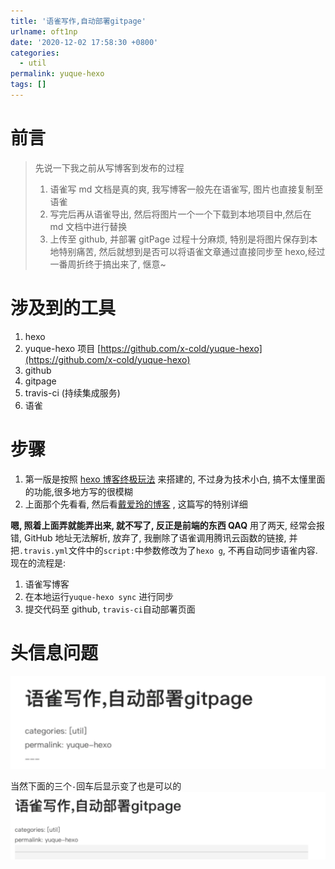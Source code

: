 ```yaml
---
title: '语雀写作,自动部署gitpage'
urlname: oft1np
date: '2020-12-02 17:58:30 +0800'
categories:
  - util
permalink: yuque-hexo
tags: []
---
```


# 前言

> 先说一下我之前从写博客到发布的过程
>
> 1. 语雀写 md 文档是真的爽, 我写博客一般先在语雀写, 图片也直接复制至语雀
> 2. 写完后再从语雀导出, 然后将图片一个一个下载到本地项目中,然后在 md 文档中进行替换
> 3. 上传至 github, 并部署 gitPage
>    过程十分麻烦, 特别是将图片保存到本地特别痛苦, 然后就想到是否可以将语雀文章通过直接同步至 hexo,经过一番周折终于搞出来了, 惬意~

<!--more-->

# 涉及到的工具

1. hexo
1. yuque-hexo 项目 [https://github.com/x-cold/yuque-hexo](https://github.com/x-cold/yuque-hexo)
1. github
1. gitpage
1. travis-ci (持续集成服务)
1. 语雀

# 步骤

1. 第一版是按照 [hexo 博客终极玩法](https://www.yuque.com/u46795/blog/dlloc7#b740fe7a) 来搭建的, 不过身为技术小白, 搞不太懂里面的功能,很多地方写的很模糊
1. 上面那个先看看, 然后看[戴爱玲的博客](http://www.daiailing.cn/2020/02/22/yuque/%E4%B8%89%E3%80%81%E8%AF%AD%E9%9B%80%E5%86%99%E4%BD%9C%EF%BC%8C%E8%87%AA%E5%8A%A8%E9%83%A8%E7%BD%B2%E6%9C%8D%E5%8A%A1%E5%99%A8/) , 这篇写的特别详细

**嗯, 照着上面弄就能弄出来, 就不写了, 反正是前端的东西 QAQ**
用了两天, 经常会报错, GitHub 地址无法解析, 放弃了, 我删除了语雀调用腾讯云函数的链接, 并把`.travis.yml`文件中的`script:`中参数修改为了`hexo g`, 不再自动同步语雀内容.
现在的流程是:

1. 语雀写博客
1. 在本地运行`yuque-hexo sync` 进行同步
1. 提交代码至 github, `travis-ci`自动部署页面

# 头信息问题

![image-20210203153133098](语雀写作,自动部署gitpage/image-20210203153133098.png)

当然下面的三个`-`回车后显示变了也是可以的
![image-20210203153206462](语雀写作,自动部署gitpage/image-20210203153206462.png)